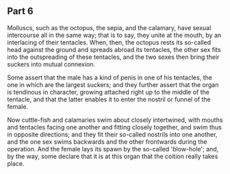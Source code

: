 ## Part 6

Molluscs, such as the octopus, the sepia, and the calamary, have sexual intercourse all in the same way; that is to say, they unite at the mouth, by an interlacing of their tentacles.
When, then, the octopus rests its so-called head against the ground and spreads abroad its tentacles, the other sex fits into the outspreading of these tentacles, and the two sexes then bring their suckers into mutual connexion.

Some assert that the male has a kind of penis in one of his tentacles, the one in which are the largest suckers; and they further assert that the organ is tendinous in character, growing attached right up to the middle of the tentacle, and that the latter enables it to enter the nostril or funnel of the female.

Now cuttle-fish and calamaries swim about closely intertwined, with mouths and tentacles facing one another and fitting closely together, and swim thus in opposite directions; and they fit their so-called nostrils into one another, and the one sex swims backwards and the other frontwards during the operation.
And the female lays its spawn by the so-called 'blow-hole'; and, by the way, some declare that it is at this organ that the coition really takes place.

